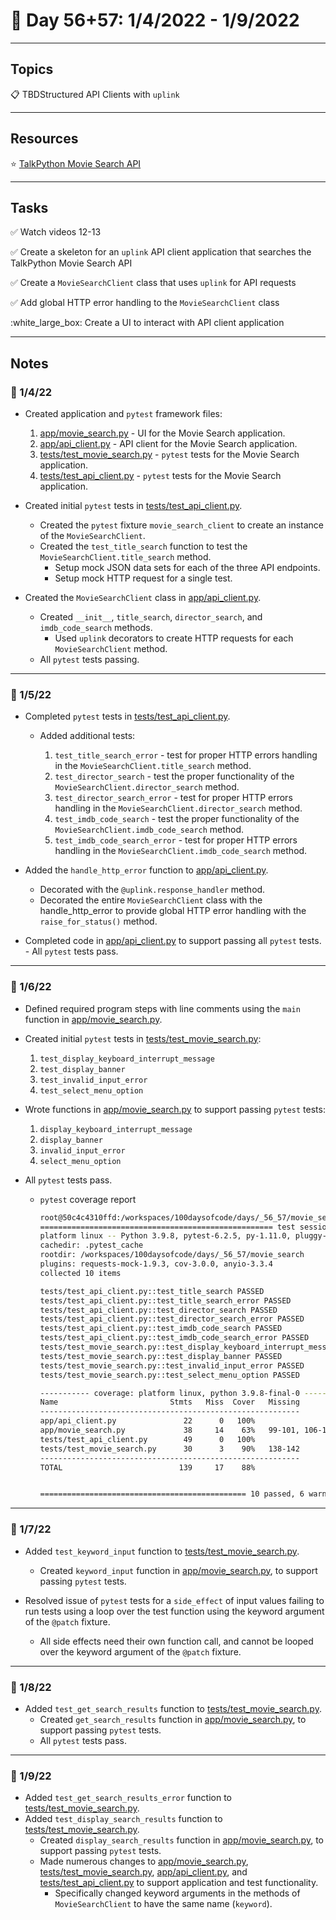 # :calendar: Day 56+57: 1/4/2022 - 1/9/2022

---

## Topics

:clipboard: TBDStructured API Clients with `uplink`

---

## Resources

:star: [TalkPython Movie Search API](https://movieservice.talkpython.fm)

---

## Tasks

:white_check_mark: Watch videos 12-13

:white_check_mark: Create a skeleton for an `uplink` API client application that searches the TalkPython Movie Search API

:white_check_mark: Create a `MovieSearchClient` class that uses `uplink` for API requests

:white_check_mark: Add global HTTP error handling to the `MovieSearchClient` class

:white_large_box: Create a UI to interact with API client application

---

## Notes

### :notebook: 1/4/22

- Created application and `pytest` framework files:

    1. [app/movie_search.py](app/movie_search.py) - UI for the Movie Search application.
    2. [app/api_client.py](app/api_client.py) - API client for the Movie Search application.
    3. [tests/test_movie_search.py](tests/test_movie_search.py) - `pytest` tests for the Movie Search application.
    4. [tests/test_api_client.py](tests/test_api_client.py) - `pytest` tests for the Movie Search application.

- Created initial `pytest` tests in [tests/test_api_client.py](tests/test_api_client.py).
    - Created the `pytest` fixture `movie_search_client` to create an instance of the `MovieSearchClient`.
    - Created the `test_title_search` function to test the `MovieSearchClient.title_search` method.
        - Setup mock JSON data sets for each of the three API endpoints.
        - Setup mock HTTP request for a single test.
- Created the `MovieSearchClient` class in [app/api_client.py](app/api_client.py).
    - Created `__init__`, `title_search`, `director_search`, and `imdb_code_search` methods.
        - Used `uplink` decorators to create HTTP requests for each `MovieSearchClient` method.
    - All `pytest` tests passing.

---

### :notebook: 1/5/22

- Completed `pytest` tests in [tests/test_api_client.py](tests/test_api_client.py).
    - Added additional tests:

        1. `test_title_search_error` - test for proper HTTP errors handling in the `MovieSearchClient.title_search` method.
        2. `test_director_search` - test the proper functionality of the `MovieSearchClient.director_search` method.
        3. `test_director_search_error` - test for proper HTTP errors handling in the `MovieSearchClient.director_search` method.
        4. `test_imdb_code_search` - test the proper functionality of the `MovieSearchClient.imdb_code_search` method.
        5. `test_imdb_code_search_error` - test for proper HTTP errors handling in the `MovieSearchClient.imdb_code_search` method.

- Added the `handle_http_error` function to [app/api_client.py](app/api_client.py).
    - Decorated with the `@uplink.response_handler` method.
    - Decorated the entire `MovieSearchClient` class with the handle_http_error to provide global HTTP error handling with the `raise_for_status()` method.

- Completed code in [app/api_client.py](app/api_client.py) to support passing all `pytest` tests.
        - All `pytest` tests pass.

---

### :notebook: 1/6/22

- Defined required program steps with line comments using the `main` function in [app/movie_search.py](app/movie_search.py).
- Created initial `pytest` tests in [tests/test_movie_search.py](tests/test_movie_search.py):

    1. `test_display_keyboard_interrupt_message`
    2. `test_display_banner`
    3. `test_invalid_input_error`
    4. `test_select_menu_option`

- Wrote functions in [app/movie_search.py](app/movie_search.py) to support passing `pytest` tests:

    1. `display_keyboard_interrupt_message`
    2. `display_banner`
    3. `invalid_input_error`
    4. `select_menu_option`

- All `pytest` tests pass.
    - `pytest` coverage report

        ```bash
        root@50c4c4310ffd:/workspaces/100daysofcode/days/_56_57/movie_search# pytest --disable-warnings -v --cov-report=term-missing --cov='.'
        ==================================================== test session starts ====================================================
        platform linux -- Python 3.9.8, pytest-6.2.5, py-1.11.0, pluggy-1.0.0 -- /usr/local/bin/python
        cachedir: .pytest_cache
        rootdir: /workspaces/100daysofcode/days/_56_57/movie_search
        plugins: requests-mock-1.9.3, cov-3.0.0, anyio-3.3.4
        collected 10 items                                                                                                          

        tests/test_api_client.py::test_title_search PASSED                                                                    [ 10%]
        tests/test_api_client.py::test_title_search_error PASSED                                                              [ 20%]
        tests/test_api_client.py::test_director_search PASSED                                                                 [ 30%]
        tests/test_api_client.py::test_director_search_error PASSED                                                           [ 40%]
        tests/test_api_client.py::test_imdb_code_search PASSED                                                                [ 50%]
        tests/test_api_client.py::test_imdb_code_search_error PASSED                                                          [ 60%]
        tests/test_movie_search.py::test_display_keyboard_interrupt_message PASSED                                            [ 70%]
        tests/test_movie_search.py::test_display_banner PASSED                                                                [ 80%]
        tests/test_movie_search.py::test_invalid_input_error PASSED                                                           [ 90%]
        tests/test_movie_search.py::test_select_menu_option PASSED                                                            [100%]

        ----------- coverage: platform linux, python 3.9.8-final-0 -----------
        Name                         Stmts   Miss  Cover   Missing
        ----------------------------------------------------------
        app/api_client.py               22      0   100%
        app/movie_search.py             38     14    63%   99-101, 106-107, 125-139, 143
        tests/test_api_client.py        49      0   100%
        tests/test_movie_search.py      30      3    90%   138-142
        ----------------------------------------------------------
        TOTAL                          139     17    88%


        ============================================== 10 passed, 6 warnings in 0.67s ===============================================
        ```

---

### :notebook: 1/7/22

- Added `test_keyword_input` function to [tests/test_movie_search.py](tests/test_movie_search.py).
    - Created `keyword_input` function in [app/movie_search.py](app/movie_search.py), to support passing `pytest` tests.

- Resolved issue of `pytest` tests for a `side_effect` of input values failing to run tests using a loop over the test function using the keyword argument of the `@patch` fixture.
    - All side effects need their own function call, and cannot be looped over the keyword argument of the `@patch` fixture.

---

### :notebook: 1/8/22

- Added `test_get_search_results` function to [tests/test_movie_search.py](tests/test_movie_search.py).
    - Created `get_search_results` function in [app/movie_search.py](app/movie_search.py), to support passing `pytest` tests.
    - All `pytest` tests pass.

---

### :notebook: 1/9/22

- Added `test_get_search_results_error` function to [tests/test_movie_search.py](tests/test_movie_search.py).
- Added `test_display_search_results` function to [tests/test_movie_search.py](tests/test_movie_search.py).
    - Created `display_search_results` function in [app/movie_search.py](app/movie_search.py), to support passing `pytest` tests.
    - Made numerous changes to [app/movie_search.py](app/movie_search.py), [tests/test_movie_search.py](tests/test_movie_search.py), [app/api_client.py](app/api_client.py), and [tests/test_api_client.py](tests/test_api_client.py) to support application and test functionality.
        - Specifically changed keyword arguments in the methods of `MovieSearchClient` to have the same name (`keyword`).
